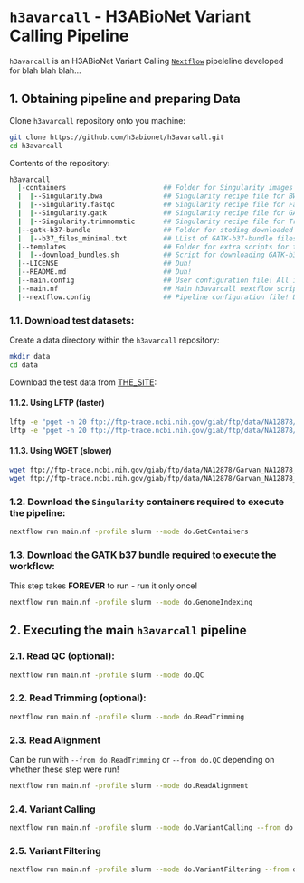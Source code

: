 # `h3avarcall` - H3ABioNet Variant Calling Pipeline
`h3avarcall` is an H3ABioNet Variant Calling [```Nextflow```](https://www.nextflow.io/) pipeleline developed for blah blah blah...

## 1. Obtaining pipeline and preparing Data
Clone `h3avarcall` repository onto you machine:
```bash
git clone https://github.com/h3abionet/h3avarcall.git
cd h3avarcall
```
Contents of the repository:
```bash
h3avarcall
  |-containers                        ## Folder for Singularity images and recipes (in case you want to build yourself). All downloaded images go here!
  |  |--Singularity.bwa               ## Singularity recipe file for BWA and Samtools.
  |  |--Singularity.fastqc            ## Singularity recipe file for FastQC.
  |  |--Singularity.gatk              ## Singularity recipe file for GATK and tabix.
  |  |--Singularity.trimmomatic       ## Singularity recipe file for Trimmimatic.
  |--gatk-b37-bundle                  ## Folder for stoding downloaded GATK-b37-bundle files.
  |  |--b37_files_minimal.txt         ## LList of GATK-b37-bundle files to be downloaded (bundle TOO BIG! Only selected files needed for the workflow). 
  |--templates                        ## Folder for extra scripts for the workflow.
  |  |--download_bundles.sh           ## Script for downloading GATK-b37-bundle.
  |--LICENSE                          ## Duh!
  |--README.md                        ## Duh!
  |--main.config                      ## User configuration file! All inputs, outputs and options GO HERE!! ONLY file that SHOULD be modified by user!
  |--main.nf                          ## Main h3avarcall nextflow scripts.
  |--nextflow.config                  ## Pipeline configuration file! DO NOT EDIT!!!
```

### 1.1. Download test datasets:
Create a data directory within the `h3avarcall` repository:
```bash
mkdir data
cd data
```
Download the test data from [THE_SITE](http://thesite.com):
#### 1.1.2. Using LFTP (faster)
```bash
lftp -e "pget -n 20 ftp://ftp-trace.ncbi.nih.gov/giab/ftp/data/NA12878/Garvan_NA12878_HG001_HiSeq_Exome/NIST7035_TAAGGCGA_L001_R1_001.fastq.gz; bye"
lftp -e "pget -n 20 ftp://ftp-trace.ncbi.nih.gov/giab/ftp/data/NA12878/Garvan_NA12878_HG001_HiSeq_Exome/NIST7035_TAAGGCGA_L001_R2_001.fastq.gz; bye"
```

#### 1.1.3. Using WGET (slower)
```bash
wget ftp://ftp-trace.ncbi.nih.gov/giab/ftp/data/NA12878/Garvan_NA12878_HG001_HiSeq_Exome/NIST7035_TAAGGCGA_L001_R1_001.fastq.gz
wget ftp://ftp-trace.ncbi.nih.gov/giab/ftp/data/NA12878/Garvan_NA12878_HG001_HiSeq_Exome/NIST7035_TAAGGCGA_L001_R2_001.fastq.gz
```

### 1.2. Download the `Singularity` containers required to execute the pipeline:
```bash
nextflow run main.nf -profile slurm --mode do.GetContainers
```

### 1.3. Download the GATK b37 bundle required to execute the workflow:
This step takes **FOREVER** to run - run it only once!

```bash
nextflow run main.nf -profile slurm --mode do.GenomeIndexing
```

## 2. Executing the main `h3avarcall` pipeline

### 2.1. Read QC (optional):
```bash
nextflow run main.nf -profile slurm --mode do.QC
```

### 2.2. Read Trimming (optional):
```bash
nextflow run main.nf -profile slurm --mode do.ReadTrimming
```

### 2.3. Read Alignment
Can be run with `--from do.ReadTrimming` or `--from do.QC` depending on whether these step were run! 
```bash
nextflow run main.nf -profile slurm --mode do.ReadAlignment
```

### 2.4. Variant Calling
```bash
nextflow run main.nf -profile slurm --mode do.VariantCalling --from do.ReadAlignment
```
### 2.5. Variant Filtering
```bash
nextflow run main.nf -profile slurm --mode do.VariantFiltering --from do.VariantCalling 
```
